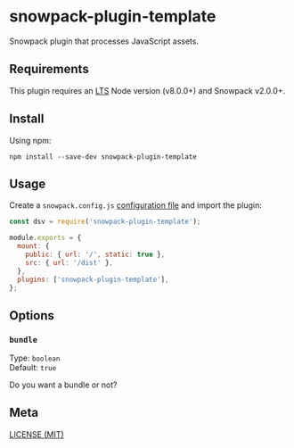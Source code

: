 <!-- [npm]: https://img.shields.io/npm/v/snowpack-plugin-template
[npm-url]: https://www.npmjs.com/package/snowpack-plugin-template
[size]: https://packagephobia.now.sh/badge?p=snowpack-plugin-template
[size-url]: https://packagephobia.now.sh/result?p=snowpack-plugin-template

[![npm][npm]][npm-url]
[![size][size]][size-url]
[![libera manifesto](https://img.shields.io/badge/libera-manifesto-lightgrey.svg)](https://liberamanifesto.com) -->

# snowpack-plugin-template

Snowpack plugin that processes JavaScript assets.

## Requirements

This plugin requires an [LTS](https://github.com/nodejs/Release) Node version (v8.0.0+) and Snowpack v2.0.0+.

## Install

Using npm:

```console
npm install --save-dev snowpack-plugin-template
```

## Usage

Create a `snowpack.config.js` [configuration file](https://www.snowpack.dev/reference/configuration) and import the plugin:

```js
const dsv = require('snowpack-plugin-template');

module.exports = {
  mount: {
    public: { url: '/', static: true },
    src: { url: '/dist' },
  },
  plugins: ['snowpack-plugin-template'],
};
```

## Options

### `bundle`

Type: `boolean`<br>
Default: `true`

Do you want a bundle or not?

## Meta

[LICENSE (MIT)](./LICENSE.md)
